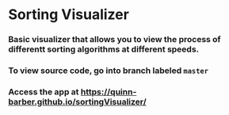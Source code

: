 # Sorting Visualizer

### Basic visualizer that allows you to view the process of differentt sorting algorithms at different speeds.

### To view source code, go into branch labeled  `master`

### Access the app at https://quinn-barber.github.io/sortingVisualizer/
